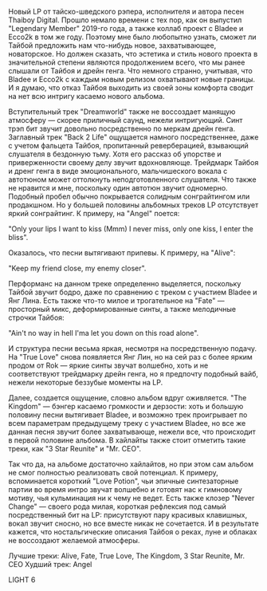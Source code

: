 Новый LP от тайско-шведского рэпера, исполнителя и автора песен Thaiboy Digital. Прошло немало времени с тех пор, как он выпустил "Legendary Member" 2019-го года, а также коллаб проект с Bladee и Ecco2k в том же году. Поэтому мне было любопытно узнать, сможет ли Тайбой предложить нам что-нибудь новое, захватывающее, новаторское. Но должен сказать, что эстетика и стиль нового проекта в значительной степени являются продолжением всего, что мы ранее слышали от Тайбоя и дрейн генга. Что немного странно, учитывая, что Bladee и Ecco2k с каждым новым релизом охватывают новые границы. И я думаю, что отказ Тайбоя выходить из своей зоны комфорта сводит на нет всю интригу касаемо нового альбома.

Вступительный трек "Dreamworld" также не воссоздает манящую атмосферу — скорее приличный саунд, нежели интригующий. Синт трэп бит звучит довольно посредственно по меркам дрейн генга. Заглавный трек "Back 2 Life" ощущается намного посредственнее, даже с учетом фальцета Тайбоя, пропитанный реверберацией, взывающий слушателя в бездонную тьму. Хотя его рассказ об упорстве и приверженности своему делу звучит вдохновляюще. Трейдмарк Тайбоя и дренг генга в виде эмоционального, мальчишеского вокала с автотюном может оттолкнуть неподготовленного слушателя. Что также не нравится и мне, поскольку один автотюн звучит одномерно. Подобный пробел обычно покрывается солидным сонграйтингом или продакшном. Но у большей половины альбомных треков LP отсутствует яркий сонграйтинг. К примеру, на "Angel" поется:

"Only your lips I want to kiss (Mmm)
I never miss, only one kiss, I enter the bliss".

Оказалось, что песни вытягивают припевы. К примеру, на "Alive":

"Keep my friend close, my enemy closer".

Перформанс на данном треке определенно выделяется, поскольку Тайбой звучит бодро, даже по сравнению с треком с участием Bladee и Янг Лина. Есть также что-то милое и трогательное на "Fate" — просторный микс, деформированные синты, а также мелодичные строчки Тайбоя:

"Ain't no way in hell I'ma let you down on this road alone".

И структура песни весьма яркая, несмотря на посредственную подачу. На "True Love" снова появляется Янг Лин, но на сей раз с более ярким продом от Rok — яркие синты звучат волшебно, хоть и не соответствуют трейдмарку дрейн генга, но я предпочту подобный вайб, нежели некоторые беззубые моменты на LP.

Далее, создается ощущение, словно альбом вдруг оживляется. "The Kingdom" — бэнгер касаемо громкости и дерзости: хоть и большую половину песни вытягивает Bladee, и возможно трек проигрывает по всем параметрам предыдущему треку с участием Bladee, но все же данная песня звучит более захватывающе, нежели все, что происходит в первой половине альбома. В хайлайты также стоит отметить такие треки, как "3 Star Reunite" и "Mr. CEO".

Так что да, на альбоме достаточно хайлайтов, но при этом сам альбом не смог полностью реализовать свой потенциал. К примеру, вспоминается короткий "Love Potion", чьи эпичные синтезаторные партии во время интро звучат волшебно и готовят нас к гимновому мотиву, чья кульминация ни к чему не ведет. Есть также клозер "Never Change" — своего рода милая, короткая рефлексия под самый посредственный бит на LP: присутствуют пару красивых клавишных, вокал звучит сносно, но все вместе никак не сочетается. И в результате кажется, что ностальгические описания Тайбоя о реках, луне и облаках не воссоздают желаемой атмосферы.

Лучшие треки: Alive, Fate, True Love, The Kingdom, 3 Star Reunite, Mr. CEO
Худший трек: Angel

LIGHT 6
